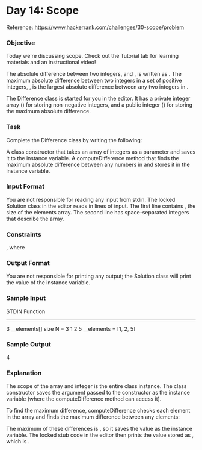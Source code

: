 # Day 14: Scope
Reference: https://www.hackerrank.com/challenges/30-scope/problem


### Objective
Today we're discussing scope. Check out the Tutorial tab for learning materials and an instructional video!

The absolute difference between two integers,  and , is written as . The maximum absolute difference between two integers in a set of positive integers, , is the largest absolute difference between any two integers in .

The Difference class is started for you in the editor. It has a private integer array () for storing  non-negative integers, and a public integer () for storing the maximum absolute difference.

### Task
Complete the Difference class by writing the following:

A class constructor that takes an array of integers as a parameter and saves it to the  instance variable.
A computeDifference method that finds the maximum absolute difference between any  numbers in  and stores it in the  instance variable.

### Input Format

You are not responsible for reading any input from stdin. The locked Solution class in the editor reads in  lines of input. The first line contains , the size of the elements array. The second line has  space-separated integers that describe the  array.

### Constraints

, where
### Output Format

You are not responsible for printing any output; the Solution class will print the value of the  instance variable.

### Sample Input

STDIN   Function
-----   --------
3       __elements[] size N = 3
1 2 5   __elements = [1, 2, 5]
### Sample Output

4

### Explanation

The scope of the  array and  integer is the entire class instance. The class constructor saves the argument passed to the constructor as the  instance variable (where the computeDifference method can access it).

To find the maximum difference, computeDifference checks each element in the array and finds the maximum difference between any  elements:


The maximum of these differences is , so it saves the value  as the  instance variable. The locked stub code in the editor then prints the value stored as , which is .
